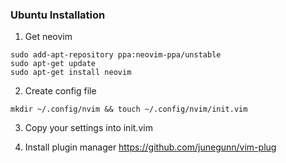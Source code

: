 ### Ubuntu Installation

1. Get neovim

```
sudo add-apt-repository ppa:neovim-ppa/unstable
sudo apt-get update
sudo apt-get install neovim
```

2. Create config file

```
mkdir ~/.config/nvim && touch ~/.config/nvim/init.vim
```

3. Copy your settings into init.vim

4. Install plugin manager
https://github.com/junegunn/vim-plug
